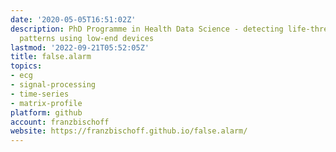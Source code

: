 ```yaml
---
date: '2020-05-05T16:51:02Z'
description: PhD Programme in Health Data Science - detecting life-threatening ECG
  patterns using low-end devices
lastmod: '2022-09-21T05:52:05Z'
title: false.alarm
topics:
- ecg
- signal-processing
- time-series
- matrix-profile
platform: github
account: franzbischoff
website: https://franzbischoff.github.io/false.alarm/
---
```


